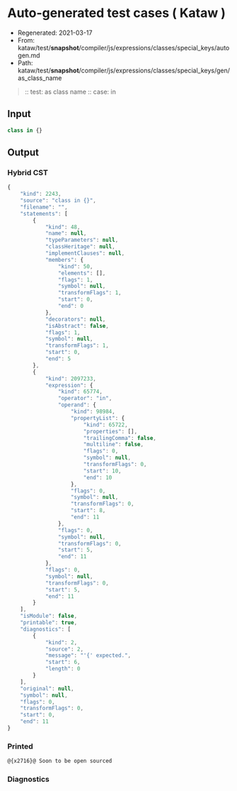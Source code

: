 # Auto-generated test cases ( Kataw )
- Regenerated: 2021-03-17
- From: kataw/test/__snapshot__/compiler/js/expressions/classes/special_keys/autogen.md
- Path: kataw/test/__snapshot__/compiler/js/expressions/classes/special_keys/gen/as_class_name
> :: test: as class name
> :: case: in
## Input

`````js
class in {}
`````

## Output

### Hybrid CST

```javascript
{
    "kind": 2243,
    "source": "class in {}",
    "filename": "",
    "statements": [
        {
            "kind": 48,
            "name": null,
            "typeParameters": null,
            "classHeritage": null,
            "implementClauses": null,
            "members": {
                "kind": 50,
                "elements": [],
                "flags": 1,
                "symbol": null,
                "transformFlags": 1,
                "start": 0,
                "end": 0
            },
            "decorators": null,
            "isAbstract": false,
            "flags": 1,
            "symbol": null,
            "transformFlags": 1,
            "start": 0,
            "end": 5
        },
        {
            "kind": 2097233,
            "expression": {
                "kind": 65774,
                "operator": "in",
                "operand": {
                    "kind": 98984,
                    "propertyList": {
                        "kind": 65722,
                        "properties": [],
                        "trailingComma": false,
                        "multiline": false,
                        "flags": 0,
                        "symbol": null,
                        "transformFlags": 0,
                        "start": 10,
                        "end": 10
                    },
                    "flags": 0,
                    "symbol": null,
                    "transformFlags": 0,
                    "start": 8,
                    "end": 11
                },
                "flags": 0,
                "symbol": null,
                "transformFlags": 0,
                "start": 5,
                "end": 11
            },
            "flags": 0,
            "symbol": null,
            "transformFlags": 0,
            "start": 5,
            "end": 11
        }
    ],
    "isModule": false,
    "printable": true,
    "diagnostics": [
        {
            "kind": 2,
            "source": 2,
            "message": "'{' expected.",
            "start": 6,
            "length": 0
        }
    ],
    "original": null,
    "symbol": null,
    "flags": 0,
    "transformFlags": 0,
    "start": 0,
    "end": 11
}
```

### Printed

```javascript
@{x2716}@ Soon to be open sourced
```

### Diagnostics

```javascript

```

